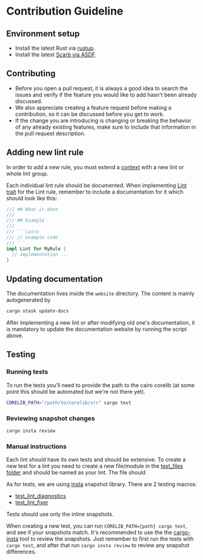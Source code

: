 # Contribution Guideline


## Environment setup

- Install the latest Rust via [rustup](https://doc.rust-lang.org/cargo/getting-started/installation.html).
- Install the latest [Scarb via ASDF](https://docs.swmansion.com/scarb/download.html#install-via-asdf).

## Contributing

- Before you open a pull request, it is always a good idea to search the issues and verify if the feature you would like
to add hasn't been already discussed.
- We also appreciate creating a feature request before making a contribution, so it can be discussed before you get to
work.
- If the change you are introducing is changing or breaking the behavior of any already existing features, make sure to
include that information in the pull request description.

## Adding new lint rule

In order to add a new rule, you must extend a [context](src/context.rs) with a new lint or whole lint group.

Each individual lint rule should be documented. When implementing [Lint trait](src/context.rs#L118) for the Lint rule, remember to include a documentation for it which should look like this:

```rust
/// ## What it does
///
/// ## Example
/// 
/// ```cairo
/// // example code
/// ```
impl Lint for MyRule {
  // implementation ...
}
```

## Updating documentation

The documentation lives inside the `website` directory. The content is mainly autogenerated by 
```bash
cargo xtask update-docs
```
After implementing a new lint or after modifying old one's documentation, it is mandatory to update the documentation website by running the script above.

## Testing

### Running tests

To run the tests you'll need to provide the path to the cairo corelib (at some point this should be automated but we're
not there yet).

```sh
CORELIB_PATH="/path/to/corelib/src" cargo test
```

### Reviewing snapshot changes

```sh
cargo insta review
```

### Manual instructions

Each lint should have its own tests and should be extensive. To create a new test for a lint you need to create a new file/module
in the [test_files folder](tests) and should be named as your lint. The file should

As for tests, we are using [insta](https://insta.rs/) snapshot library. 
There are 2 testing macros:
- [test_lint_diagnostics](tests/helpers/mod.rs)
- [test_lint_fixer](tests/helpers/mod.rs)

Tests should use only the inline snapshots.


When creating a new test, you can run `CORELIB_PATH={path} cargo test`, and see if your snapshots match. It's recommended to use the the [cargo-insta](https://crates.io/crates/cargo-insta) tool to review the snapshots. Just remember to first run the tests with `cargo test`, and after that run `cargo insta review` to review any snapshot differences.

